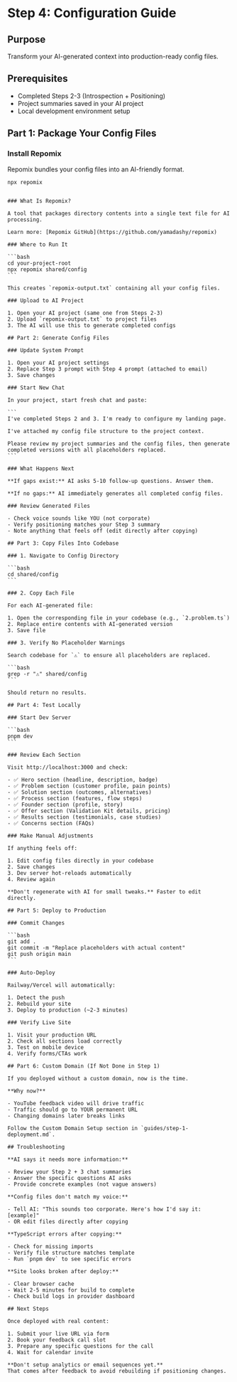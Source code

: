 # Step 4: Configuration Guide

## Purpose

Transform your AI-generated context into production-ready config files.

## Prerequisites

- Completed Steps 2-3 (Introspection + Positioning)
- Project summaries saved in your AI project
- Local development environment setup

## Part 1: Package Your Config Files

### Install Repomix

Repomix bundles your config files into an AI-friendly format.

```bash
npx repomix
```

````

### What Is Repomix?

A tool that packages directory contents into a single text file for AI
processing.

Learn more: [Repomix GitHub](https://github.com/yamadashy/repomix)

### Where to Run It

```bash
cd your-project-root
npx repomix shared/config
```

This creates `repomix-output.txt` containing all your config files.

### Upload to AI Project

1. Open your AI project (same one from Steps 2-3)
2. Upload `repomix-output.txt` to project files
3. The AI will use this to generate completed configs

## Part 2: Generate Config Files

### Update System Prompt

1. Open your AI project settings
2. Replace Step 3 prompt with Step 4 prompt (attached to email)
3. Save changes

### Start New Chat

In your project, start fresh chat and paste:

```
I've completed Steps 2 and 3. I'm ready to configure my landing page.

I've attached my config file structure to the project context.

Please review my project summaries and the config files, then generate completed versions with all placeholders replaced.
```

### What Happens Next

**If gaps exist:** AI asks 5-10 follow-up questions. Answer them.

**If no gaps:** AI immediately generates all completed config files.

### Review Generated Files

- Check voice sounds like YOU (not corporate)
- Verify positioning matches your Step 3 summary
- Note anything that feels off (edit directly after copying)

## Part 3: Copy Files Into Codebase

### 1. Navigate to Config Directory

```bash
cd shared/config
```

### 2. Copy Each File

For each AI-generated file:

1. Open the corresponding file in your codebase (e.g., `2.problem.ts`)
2. Replace entire contents with AI-generated version
3. Save file

### 3. Verify No Placeholder Warnings

Search codebase for `⚠️` to ensure all placeholders are replaced.

```bash
grep -r "⚠️" shared/config
```

Should return no results.

## Part 4: Test Locally

### Start Dev Server

```bash
pnpm dev
```

### Review Each Section

Visit http://localhost:3000 and check:

- ✅ Hero section (headline, description, badge)
- ✅ Problem section (customer profile, pain points)
- ✅ Solution section (outcomes, alternatives)
- ✅ Process section (features, flow steps)
- ✅ Founder section (profile, story)
- ✅ Offer section (Validation Kit details, pricing)
- ✅ Results section (testimonials, case studies)
- ✅ Concerns section (FAQs)

### Make Manual Adjustments

If anything feels off:

1. Edit config files directly in your codebase
2. Save changes
3. Dev server hot-reloads automatically
4. Review again

**Don't regenerate with AI for small tweaks.** Faster to edit directly.

## Part 5: Deploy to Production

### Commit Changes

```bash
git add .
git commit -m "Replace placeholders with actual content"
git push origin main
```

### Auto-Deploy

Railway/Vercel will automatically:

1. Detect the push
2. Rebuild your site
3. Deploy to production (~2-3 minutes)

### Verify Live Site

1. Visit your production URL
2. Check all sections load correctly
3. Test on mobile device
4. Verify forms/CTAs work

## Part 6: Custom Domain (If Not Done in Step 1)

If you deployed without a custom domain, now is the time.

**Why now?**

- YouTube feedback video will drive traffic
- Traffic should go to YOUR permanent URL
- Changing domains later breaks links

Follow the Custom Domain Setup section in `guides/step-1-deployment.md`.

## Troubleshooting

**AI says it needs more information:**

- Review your Step 2 + 3 chat summaries
- Answer the specific questions AI asks
- Provide concrete examples (not vague answers)

**Config files don't match my voice:**

- Tell AI: "This sounds too corporate. Here's how I'd say it: [example]"
- OR edit files directly after copying

**TypeScript errors after copying:**

- Check for missing imports
- Verify file structure matches template
- Run `pnpm dev` to see specific errors

**Site looks broken after deploy:**

- Clear browser cache
- Wait 2-5 minutes for build to complete
- Check build logs in provider dashboard

## Next Steps

Once deployed with real content:

1. Submit your live URL via form
2. Book your feedback call slot
3. Prepare any specific questions for the call
4. Wait for calendar invite

**Don't setup analytics or email sequences yet.**
That comes after feedback to avoid rebuilding if positioning changes.

````
